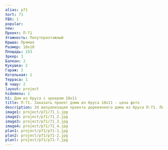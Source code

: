 ```yaml
---
alias: p71
Sort: 71
FBX: 1
popular: 
new: 
Проект: П-71
Этажность: Полутораэтажный
Крыша: Прямая
Размер: 10х10
Площадь: 153
Эркер: 1
Балкон: 2
Кукушка: 2
Гараж: 2
Котельная: 1
Терраса: 1
В чашу: 2
layout: project
hidemenu: 1
h1: Дом из бруса с эркером 10х11
title: П-71. Заказать проект дома из бруса 10х11 - цена фото
description: 3d визуализация проекта деревянного дома из бруса П-71. Площадь 153 м2, размер 10х11. Вы можете внести любые изменения в проект.
image1: project/p71/71_1.jpg
image2: project/p71/71_2.jpg
image3: project/p71/71_3.jpg
image4: project/p71/71_4.jpg
plan1: project/p71/p71-1.jpg
plan2: project/p71/p71-2.jpg
planl: project/p71/p71-f.jpg
---
```

